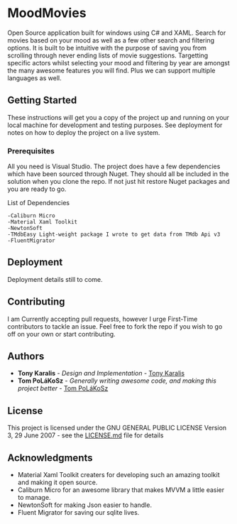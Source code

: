 # MoodMovies

Open Source application built for windows using C# and XAML. Search for movies based on your mood as well as a few other search and filtering options. It is built to be intuitive with the purpose of saving you from scrolling through never ending lists of movie suggestions. Targetting specific actors whilst selecting your mood and filtering by year are amongst the many awesome features you will find. Plus we can support multiple languages as well.

## Getting Started

These instructions will get you a copy of the project up and running on your local machine for development and testing purposes. See deployment for notes on how to deploy the project on a live system.

### Prerequisites

All you need is Visual Studio. The project does have a few dependencies which have been sourced through Nuget. They should all be included in the solution when you clone the repo. If not just hit restore Nuget packages and you are ready to go.
 
List of Dependencies
```
-Caliburn Micro
-Material Xaml Toolkit
-NewtonSoft
-TMdbEasy Light-weight package I wrote to get data from TMdb Api v3
-FluentMigrator
```

## Deployment

Deployment details still to come.

## Contributing

I am Currently accepting pull requests, however I urge First-Time contributors to tackle an issue. Feel free to fork the repo if you wish to go off on your own or start contributing.

## Authors
* **Tony Karalis** - *Design and Implementation* - [Tony Karalis](https://github.com/tonykaralis)
* **Tom PoLáKoSz** - *Generally writing awesome code, and making this project better* - [Tom PoLáKoSz](https://github.com/PoLaKoSz)

## License

This project is licensed under the GNU GENERAL PUBLIC LICENSE Version 3, 29 June 2007 - see the [LICENSE.md](LICENSE.md) file for details

## Acknowledgments

* Material Xaml Toolkit creaters for developing such an amazing toolkit and making it open source.
* Caliburn Micro for an awesome library that makes MVVM a little easier to manage.
* NewtonSoft for making Json easier to handle.
* Fluent Migrator for saving our sqlite lives.

